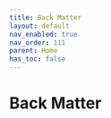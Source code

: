 ```yaml
---
title: Back Matter
layout: default
nav_enabled: true
nav_order: 111
parent: Home
has_toc: false
---
```

# Back Matter